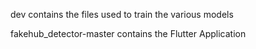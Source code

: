 dev contains the files used to train the various models

fakehub_detector-master contains the Flutter Application
